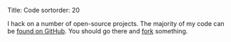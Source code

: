 Title: Code
sortorder: 20

I hack on a number of open-source projects. The majority of my code can be [found on GitHub](http://github.com/pigmonkey). You should go there and [fork](https://help.github.com/articles/fork-a-repo) something.

